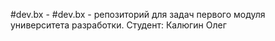 #dev.bx -  #dev.bx - репозиторий для задач первого модуля университета разработки. Студент: Калюгин Олег